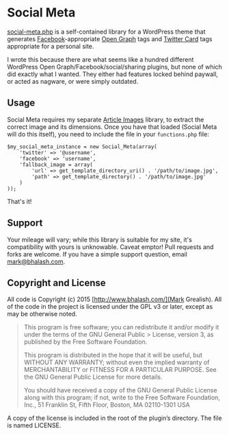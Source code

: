 # Social Meta
[social-meta.php](social-meta.php) is a self-contained library for a WordPress theme that generates [Facebook](https://developers.facebook.com/docs/sharing/opengraph)-appropriate [Open Graph](http://ogp.me/) tags and [Twitter Card](https://dev.twitter.com/cards/overview) tags appropriate for a personal site. 

I wrote this because there are what seems like a hundred different WordPress Open Graph/Facebook/social/sharing plugins, but none of which did exactly what I wanted. They either had features locked behind paywall, or acted as nagware, or were simply outdated.

## Usage
Social Meta requires my separate [Article Images](https://github.com/bhalash/article-images) library, to extract the correct image and its dimensions. Once you have that loaded (Social Meta will do this itself), you need to include the file in your `functions.php` file:

    $my_social_meta_instance = new Social_Meta(array(
        'twitter' => '@username',
        'facebook' => 'username',
        'fallback_image = array(
            'url' => get_template_directory_uri() . '/path/to/image.jpg',
            'path' => get_template_directory() . '/path/to/image.jpg'
        )
    ));

That's it! 

## Support
Your mileage will vary; while this library is suitable for my site, it's compatibility with yours is unknowable. Caveat emptor! Pull requests and forks are welcome. If you have a simple support question, email <mark@bhalash.com>.

## Copyright and License
All code is Copyright (c) 2015 [http://www.bhalash.com/](Mark Grealish). All of the code in the project is licensed under the GPL v3 or later, except as may be otherwise noted.

> This program is free software; you can redistribute it and/or modify it under the terms of the GNU General Public > License, version 3, as published by the Free Software Foundation.
> 
> This program is distributed in the hope that it will be useful, but WITHOUT ANY WARRANTY; without even the implied warranty of MERCHANTABILITY or FITNESS FOR A PARTICULAR PURPOSE. See the GNU General Public License for more details.
> 
> You should have received a copy of the GNU General Public License along with this program; if not, write to the Free Software Foundation, Inc., 51 Franklin St, Fifth Floor, Boston, MA 02110-1301 USA

A copy of the license is included in the root of the plugin’s directory. The file is named LICENSE.
